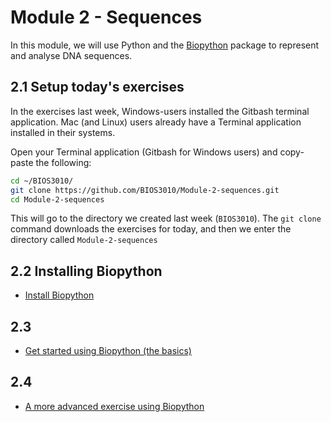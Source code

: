 # Module 2 - Sequences

In this module, we will use Python and the [Biopython](https://biopython.org/) package to represent and analyse DNA sequences.
## 2.1 Setup today's exercises
In the exercises last week, Windows-users installed the Gitbash terminal application. Mac (and Linux) users already have a Terminal application installed in their systems.

Open your Terminal application (Gitbash for Windows users) and copy-paste the following:
```bash
cd ~/BIOS3010/
git clone https://github.com/BIOS3010/Module-2-sequences.git
cd Module-2-sequences
```
This will go to the directory we created last week (`BIOS3010`). The `git clone` command downloads the exercises for today, and then we enter the directory called `Module-2-sequences`

## 2.2 Installing Biopython
* [Install Biopython](install_biopython.md)
## 2.3
* [Get started using Biopython (the basics)](Exercise1.md)
## 2.4
* [A more advanced exercise using Biopython](Exercise2.md)
